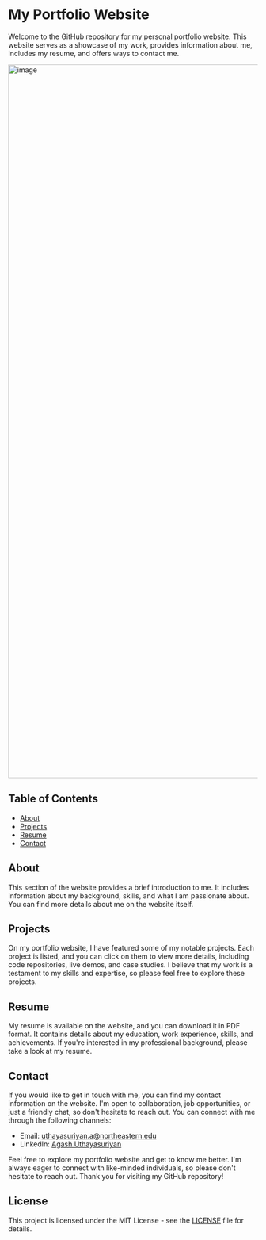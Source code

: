# My Portfolio Website

Welcome to the GitHub repository for my personal portfolio website. This website serves as a showcase of my work, provides information about me, includes my resume, and offers ways to contact me.

<img width="1440" alt="image" src="https://github.com/Agash912/agash912.github.io/assets/112348271/5b942ed6-a4da-4db0-a304-fa138dec4807">


## Table of Contents
- [About](#about)
- [Projects](#projects)
- [Resume](#resume)
- [Contact](#contact)

## About
This section of the website provides a brief introduction to me. It includes information about my background, skills, and what I am passionate about. You can find more details about me on the website itself.

## Projects
On my portfolio website, I have featured some of my notable projects. Each project is listed, and you can click on them to view more details, including code repositories, live demos, and case studies. I believe that my work is a testament to my skills and expertise, so please feel free to explore these projects.

## Resume
My resume is available on the website, and you can download it in PDF format. It contains details about my education, work experience, skills, and achievements. If you're interested in my professional background, please take a look at my resume.

## Contact
If you would like to get in touch with me, you can find my contact information on the website. I'm open to collaboration, job opportunities, or just a friendly chat, so don't hesitate to reach out. You can connect with me through the following channels:
- Email: uthayasuriyan.a@northeastern.edu
- LinkedIn: [Agash Uthayasuriyan](https://www.linkedin.com/in/your-profile)

Feel free to explore my portfolio website and get to know me better. I'm always eager to connect with like-minded individuals, so please don't hesitate to reach out. Thank you for visiting my GitHub repository!

## License
This project is licensed under the MIT License - see the [LICENSE](LICENSE) file for details.
